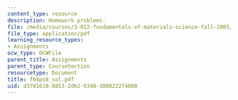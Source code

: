 ```yaml
---
content_type: resource
description: Homework problems.
file: /media/courses/3-012-fundamentals-of-materials-science-fall-2005/d378161888532d6293483868222f4060_f04ps8_sol.pdf
file_type: application/pdf
learning_resource_types:
- Assignments
ocw_type: OCWFile
parent_title: Assignments
parent_type: CourseSection
resourcetype: Document
title: f04ps8_sol.pdf
uid: d3781618-8853-2d62-9348-3868222f4060
---
```

